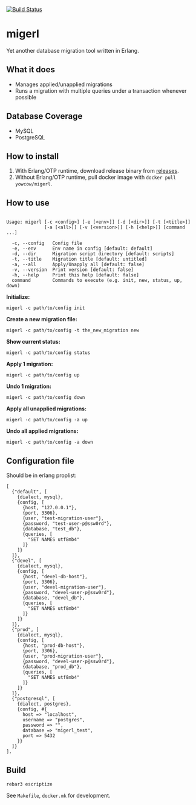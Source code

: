 [![Build Status](https://app.travis-ci.com/yowcow/migerl.svg?branch=master)](https://app.travis-ci.com/yowcow/migerl)

migerl
======

Yet another database migration tool written in Erlang.


What it does
------------

* Manages applied/unapplied migrations
* Runs a migration with multiple queries under a transaction whenever possible


Database Coverage
-----------------

* MySQL
* PostgreSQL


How to install
--------------

1. With Erlang/OTP runtime, download release binary from [releases](https://github.com/yowcow/migerl/releases).
2. Without Erlang/OTP runtime, pull docker image with `docker pull yowcow/migerl`.


How to use
----------

```

Usage: migerl [-c <config>] [-e [<env>]] [-d [<dir>]] [-t [<title>]]
              [-a [<all>]] [-v [<version>]] [-h [<help>]] [command ...]

  -c, --config   Config file
  -e, --env      Env name in config [default: default]
  -d, --dir      Migration script directory [default: scripts]
  -t, --title    Migration title [default: untitled]
  -a, --all      Apply/Unapply all [default: false]
  -v, --version  Print version [default: false]
  -h, --help     Print this help [default: false]
  command        Commands to execute (e.g. init, new, status, up, down)

```

**Initialize:**

    migerl -c path/to/config init

**Create a new migration file:**

    migerl -c path/to/config -t the_new_migration new

**Show current status:**

    migerl -c path/to/config status

**Apply 1 migration:**

    migerl -c path/to/config up

**Undo 1 migration:**

    migerl -c path/to/config down

**Apply all unapplied migrations:**

    migerl -c path/to/config -a up

**Undo all applied migrations:**

    migerl -c path/to/config -a down


Configuration file
------------------

Should be in erlang proplist:

```
[
  {"default", [
    {dialect, mysql},
    {config, [
      {host, "127.0.0.1"},
      {port, 3306},
      {user, "test-migration-user"},
      {password, "test-user-p@ssw0rd"},
      {database, "test_db"},
      {queries, [
        "SET NAMES utf8mb4"
      ]}
    ]}
  ]},
  {"devel", [
    {dialect, mysql},
    {config, [
      {host, "devel-db-host"},
      {port, 3306},
      {user, "devel-migration-user"},
      {password, "devel-user-p@ssw0rd"},
      {database, "devel_db"},
      {queries, [
        "SET NAMES utf8mb4"
      ]}
    ]}
  ]},
  {"prod", [
    {dialect, mysql},
    {config, [
      {host, "prod-db-host"},
      {port, 3306},
      {user, "prod-migration-user"},
      {password, "devel-user-p@ssw0rd"},
      {database, "prod_db"},
      {queries, [
        "SET NAMES utf8mb4"
      ]}
    ]}
  ]},
  {"postgresql", [
    {dialect, postgres},
    {config, #{
      host => "localhost",
      username => "postgres",
      password => "",
      database => "migerl_test",
      port => 5432
    }}
  ]}
].
```


Build
-----

    rebar3 escriptize


See `Makefile`, `docker.mk` for development.
